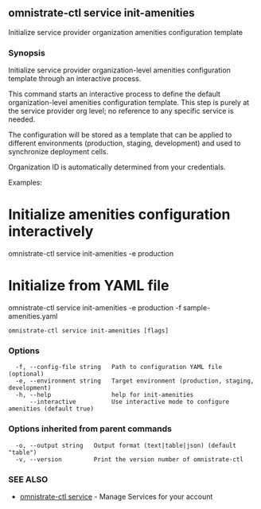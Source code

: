 ## omnistrate-ctl service init-amenities

Initialize service provider organization amenities configuration template

### Synopsis

Initialize service provider organization-level amenities configuration template through an interactive process.

This command starts an interactive process to define the default organization-level 
amenities configuration template. This step is purely at the service provider org level; 
no reference to any specific service is needed.

The configuration will be stored as a template that can be applied to different 
environments (production, staging, development) and used to synchronize deployment cells.

Organization ID is automatically determined from your credentials.

Examples:
  # Initialize amenities configuration interactively
  omnistrate-ctl service init-amenities -e production

  # Initialize from YAML file
  omnistrate-ctl service init-amenities -e production -f sample-amenities.yaml

```
omnistrate-ctl service init-amenities [flags]
```

### Options

```
  -f, --config-file string   Path to configuration YAML file (optional)
  -e, --environment string   Target environment (production, staging, development)
  -h, --help                 help for init-amenities
      --interactive          Use interactive mode to configure amenities (default true)
```

### Options inherited from parent commands

```
  -o, --output string   Output format (text|table|json) (default "table")
  -v, --version         Print the version number of omnistrate-ctl
```

### SEE ALSO

* [omnistrate-ctl service](omnistrate-ctl_service.md)	 - Manage Services for your account

